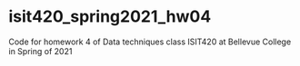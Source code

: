# isit420_spring2021_hw04
Code for homework 4 of Data techniques class ISIT420 at  Bellevue College in Spring of 2021
